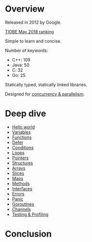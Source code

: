 # Overview

Released in 2012 by Google.

[TIOBE May 2018 ranking](resources/tiobe_2018.png)

Simple to learn and concise.

Number of keywords:
- C++: 109
- Java: 50
- C: 32
- Go: 25

Statically typed, statically linked libraries.

Designed for [concurrency & parallelism](concurrency1.md).

# Deep dive

- [Hello world](main/helloworld.go)
- [Variables](main/variables.go)
- [Functions](main/functions.go)
- [Defer](main/defer.go)
- [Conditions](main/conditions.go)
- [Loops](main/loops.go)
- [Pointers](main/pointers.go)
- [Structures](main/structures.go)
- [Arrays](main/arrays.go)
- [Slices](main/slices.go)
- [Maps](main/maps.go)
- [Methods](main/methods.go)
- [Interfaces](main/interfaces.go)
- [Errors](main/errors.go)
- [Panic](main/panic.go)
- [Goroutines](main/goroutines.go)
- [Channels](main/channels.go)
- [Testing & Profiling](calculator/calculator_test.go)

# Conclusion
